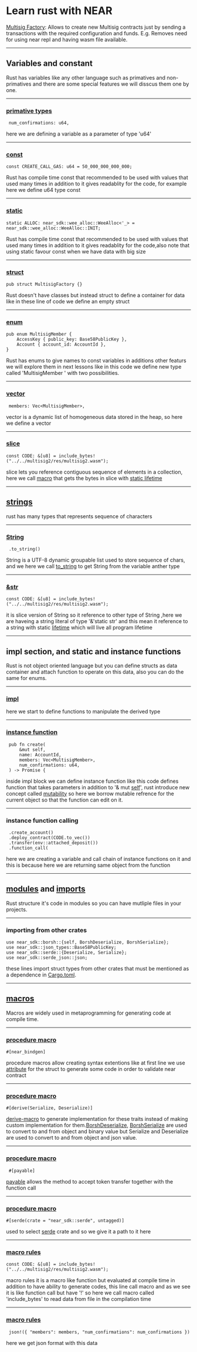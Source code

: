 <style>
    .present p {
        text-align: left;

    }
</style>

# Learn rust with NEAR

[Multisig Factory](https://github.com/near/core-contracts/tree/master/multisig-factory): Allows to create new Multisig contracts just by sending a transactions with the required configuration and funds. E.g. Removes need for using near repl and having wasm file available.

---

## Variables and constant

Rust has variables like any other language such as primatives and non-primatives and there are some special features we will disscus them one by one.

----

### [primative types](https://doc.rust-lang.org/book/ch03-02-data-types.html)

```rs=33
 num_confirmations: u64,
```

here we are defining a variable as a parameter of type 'u64'

----

### [const](https://doc.rust-lang.org/std/keyword.const.html)

```rs=13
const CREATE_CALL_GAS: u64 = 50_000_000_000_000;
```

Rust has compile time const that recommended to be used with values that used many times in addition to it gives readablity for the code, for example here we define u64 type const

----

### [static](https://doc.rust-lang.org/reference/items/static-items.html)

```rs=8
static ALLOC: near_sdk::wee_alloc::WeeAlloc<'_> = near_sdk::wee_alloc::WeeAlloc::INIT;
```

Rust has compile time const that recommended to be used with values that used many times in addition to it gives readablity for the code,also note that using static favour const when we have data with big size

----

### [struct](https://doc.rust-lang.org/book/ch05-01-defining-structs.html)

```rs=24
pub struct MultisigFactory {}
```

Rust doesn't have classes but instead struct to define a container for data like in these line of code we define an empty struct

----

### [enum](https://doc.rust-lang.org/book/ch06-01-defining-an-enum.html)

```rs=17
pub enum MultisigMember {
    AccessKey { public_key: Base58PublicKey },
    Account { account_id: AccountId },
}
```

Rust has enums to give names to const variables in additions other featurs we will explore them in next lessons like in this code we define new type called 'MultisigMember ' with two possibilities.

----

### [vector](https://doc.rust-lang.org/std/vec/struct.Vec.html)

```rs=32
 members: Vec<MultisigMember>,
```

vector is a dynamic list of homogeneous data stored in the heap, so here we define a vector

----

### [slice](https://doc.rust-lang.org/std/vec/struct.Vec.html)

```rs=10
const CODE: &[u8] = include_bytes!("../../multisig2/res/multisig2.wasm");
```

slice lets you reference contiguous sequence of elements in a collection, here we call [macro](https://doc.rust-lang.org/rust-by-example/macros.html) that gets the bytes in slice with [static lifetime](https://doc.rust-lang.org/book/ch10-03-lifetime-syntax.html)

---

## [strings](https://doc.rust-lang.org/rust-by-example/std/str.html)

rust has many types that represents sequence of characters

----

### [String](https://doc.rust-lang.org/std/string/index.html)

```rs=43
 .to_string()
```

String is a UTF-8 dynamic groupable list used to store sequence of chars, and we here we call [to_string](https://doc.rust-lang.org/std/string/trait.ToString.html) to get String from the variable anther type

----

### [&str](https://doc.rust-lang.org/std/primitive.str.html)

```rs=10
const CODE: &[u8] = include_bytes!("../../multisig2/res/multisig2.wasm");
```

it is slice version of String so it reference to other type of String ,here we are haveing a string literal of type '&'static str' and this mean it reference to a string with static [lifetime](https://doc.rust-lang.org/book/ch10-03-lifetime-syntax.html) which will live all program lifetime

---

## impl section, and static and instance functions

Rust is not object oriented language but you can define structs as data container and attach function to operate on this data, also you can do the same for enums.

----

### [impl](https://doc.rust-lang.org/std/keyword.impl.html)

here we start to define functions to manipulate the derived type

----

### [instance function](https://turreta.com/2019/10/14/static-and-instance-methods-in-struct/)

```rs=29
 pub fn create(
     &mut self,
     name: AccountId,
     members: Vec<MultisigMember>,
     num_confirmations: u64,
 ) -> Promise {
```

inside impl block we can define instance function like this code defines function that takes parameters in addition to '& mut [self](https://doc.rust-lang.org/std/keyword.self.html)', rust introduce new concept called [mutability](https://doc.rust-lang.org/book/ch03-01-variables-and-mutability.html) so here we borrow mutable refrence for the current object so that the function can edit on it.

----

### instance function calling

```rs=37
 .create_account()
 .deploy_contract(CODE.to_vec())
 .transfer(env::attached_deposit())
 .function_call(
```

here we are creating a variable and call chain of instance functions on it and this is because here we are returning same object from the function

---

## [modules](https://doc.rust-lang.org/rust-by-example/mod.html) and [imports](https://doc.rust-lang.org/reference/items/use-declarations.html)

Rust structure it's code in modules so you can have mutliple files in your projects.

----

### importing from other crates

```rs=1
use near_sdk::borsh::{self, BorshDeserialize, BorshSerialize};
use near_sdk::json_types::Base58PublicKey;
use near_sdk::serde::{Deserialize, Serialize};
use near_sdk::serde_json::json;
```

these lines import struct types from other crates that must be mentioned as a dependence in [Cargo.toml](https://doc.rust-lang.org/cargo/reference/manifest.html).

---

## [macros](https://doc.rust-lang.org/book/ch19-06-macros.html)

Macros are widely used in metaprogramming for generating code at compile time.

----

### [procedure macro](https://doc.rust-lang.org/reference/procedural-macros.html)

```rs=26
#[near_bindgen]
```

procedure macros allow creating syntax extentions like at first line we use [attribute](https://www.near-sdk.io/contract-structure/near-bindgen) for the struct to generate some code in order to validate near contract

----

### [procedure macro](https://doc.rust-lang.org/reference/procedural-macros.html)

```rs=15
#[derive(Serialize, Deserialize)]
```

[derive-macro](https://doc.rust-lang.org/reference/attributes/derive.html) to generate implementation for these traits instead of making custom implementation for them.[BorshDeserialize](https://docs.rs/borsh/latest/borsh/de/trait.BorshDeserialize.html), [BorshSerialize](https://docs.rs/borsh/latest/borsh/de/trait.BorshSerialize.html) are used to convert to and from object and binary value but Serialize and Deserialize are used to convert to and from object and json value.

----

### [procedure macro](https://doc.rust-lang.org/reference/procedural-macros.html)

```rs=28
 #[payable]
```

[payable](https://www.near-sdk.io/contract-interface/payable-methods) allows the method to accept token transfer together with the function call

----

### [procedure macro](https://doc.rust-lang.org/reference/procedural-macros.html)

```rs=16
#[serde(crate = "near_sdk::serde", untagged)]
```

used to select [serde](serde.rs) crate and so we give it a path to it here

----

### [macro rules](https://doc.rust-lang.org/rust-by-example/macros.html)

```rs=10
const CODE: &[u8] = include_bytes!("../../multisig2/res/multisig2.wasm");
```

macro rules it is a macro like function but evaluated at compile time in addition to have ability to generate codes, this line call macro and as we see it is like function call but have '!' so here we call macro called 'include_bytes' to read data from file in the compilation time

----

### [macro rules](https://doc.rust-lang.org/rust-by-example/macros.html)

```rs=42
 json!({ "members": members, "num_confirmations": num_confirmations })
```

here we get json format with this data

